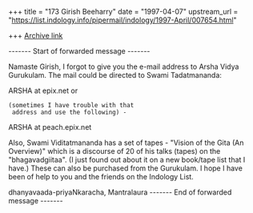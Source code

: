 +++
title = "173 Girish Beeharry"
date = "1997-04-07"
upstream_url = "https://list.indology.info/pipermail/indology/1997-April/007654.html"

+++
[Archive link](https://list.indology.info/pipermail/indology/1997-April/007654.html)

------- Start of forwarded message -------

Namaste Girish,
  I forgot to give you the e-mail address
to Arsha Vidya Gurukulam.  The mail could
be directed to Swami Tadatmananda:

  ARSHA at epix.net or

    (sometimes I have trouble with that
     address and use the following) -

  ARSHA at peach.epix.net

  Also, Swami Viditatmananda has a set of
tapes - "Vision of the Gita (An Overview)"
which is a discourse of 20 of his talks
(tapes) on the "bhagavadgiitaa".  (I just
found out about it on a new book/tape list
that I have.)  These can also be purchased
from the Gurukulam.
  I hope I have been of help to you and
the friends on the Indology List.

dhanyavaada-priyaNkaracha,
  Mantralaura
------- End of forwarded message -------




